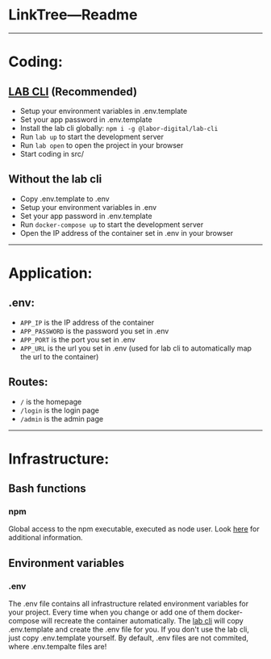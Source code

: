 # LinkTree—Readme
___
# Coding:
## [LAB CLI](https://github.com/labor-digital/lab-cli) (Recommended)

- Setup your environment variables in .env.template
- Set your app password in .env.template
- Install the lab cli globally: `npm i -g @labor-digital/lab-cli`
- Run `lab up` to start the development server
- Run `lab open` to open the project in your browser
- Start coding in src/

## Without the lab cli

- Copy .env.template to .env
- Setup your environment variables in .env
- Set your app password in .env.template
- Run `docker-compose up` to start the development server
- Open the IP address of the container set in .env in your browser
___
# Application:
## .env:

- `APP_IP` is the IP address of the container
- `APP_PASSWORD` is the password you set in .env
- `APP_PORT` is the port you set in .env
- `APP_URL` is the url you set in .env (used for lab cli to automatically map the url to the container)

## Routes:

- `/` is the homepage
- `/login` is the login page
- `/admin` is the admin page
___
# Infrastructure:

## Bash functions
### npm
Global access to the npm executable, executed as node user. Look [here](https://docs.npmjs.com/) for additional information.

## Environment variables
### .env
The .env file contains all infrastructure related environment variables for your project. Every time when you change or add one of them
docker-compose will recreate the container automatically. The [lab cli](https://github.com/labor-digital/lab-cli) will copy .env.template and create the .env file for you.
If you don't use the lab cli, just copy .env.template yourself. By default, .env files are not commited, where .env.tempalte files are!
